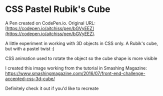# CSS Pastel Rubik's Cube

A Pen created on CodePen.io. Original URL: [https://codepen.io/aitchiss/pen/bGVyEEZ](https://codepen.io/aitchiss/pen/bGVyEEZ).

A little experiment in working with 3D objects in CSS only. A Rubik's cube, but with a pastel twist :)

CSS animation used to rotate the object so the cube shape is more visible

I created this image working from the tutorial in Smashing Magazine: https://www.smashingmagazine.com/2016/07/front-end-challenge-accepted-css-3d-cube/

Definitely check it out if you'd like to recreate